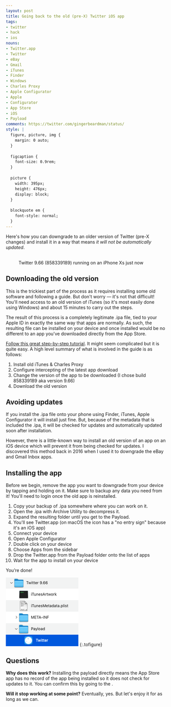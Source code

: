 ```yaml
---
layout: post
title: Going back to the old (pre-X) Twitter iOS app
tags:
- twitter
- hack
- ios
nouns:
- Twitter.app
- Twitter
- eBay
- Gmail
- iTunes
- Finder
- Windows
- Charles Proxy
- Apple Configurator
- Apple
- Configurator
- App Store
- iOS
- Payload
comments: https://twitter.com/gingerbeardman/status/
style: |
  figure, picture, img {
    margin: 0 auto;
  }
  
  figcaption {
    font-size: 0.9rem;
  }
  
  picture {
    width: 395px;
    height: 476px;
    display: block;
  }
  
  blockquote em {
    font-style: normal;
  }
---
```


Here's how you can downgrade to an older version of Twitter (pre-X changes) and install it in a way that means _it will not be automatically updated_.

<figure class="img-with-caption">
<picture>
  <source srcset="https://cdn.gingerbeardman.com/images/posts/twitter-old-installed.avif" type="image/avif">
  <source srcset="https://cdn.gingerbeardman.com/images/posts/twitter-old-installed.webp" type="image/webp">
  <img src="https://cdn.gingerbeardman.com/images/posts/twitter-old-installed.png" alt="" title="" loading="lazy">
</picture>
<figcaption class="caption">Twitter 9.66 (858339189) running on an iPhone Xs just now</figcaption></figure>

## Downloading the old version

This is the trickiest part of the process as it requires installing some old software and following a guide. But don't worry — it's not that difficult! You'll need access to an old version of iTunes (so it's most easily done using Windows) and about 15 minutes to carry out the steps.

The result of this process is a completely legitimate .ipa file, tied to your Apple ID in exactly the same way that apps are normally. As such, the resulting file can be installed on your device and once installed would be no different to an app you've downloaded directly from the App Store.

[Follow this great step-by-step tutorial](https://github.com/qnblackcat/How-to-Downgrade-apps-on-AppStore-with-iTunes-and-Charles-Proxy). It might seem complicated but it is quite easy. A high level summary of what is involved in the guide is as follows:

1. Install old iTunes & Charles Proxy
2. Configure intercepting of the latest app download
3. Change the version of the app to be downloaded (I chose build 858339189 aka version 9.66)
4. Download the old version

## Avoiding updates

If you install the .ipa file onto your phone using Finder, iTunes, Apple Configurator it will install just fine. But, because of the metadata that is included the .ipa, it will be checked for updates and automatically updated soon after installation.

However, there is a little-known way to install an old version of an app on an iOS device which will prevent it from being checked for updates. I discovered this method back in 2016 when I used it to downgrade the eBay and Gmail Inbox apps.

## Installing the app

Before we begin, remove the app you want to downgrade from your device by tapping and holding on it. Make sure to backup any data you need from it! You'll need to login once the old app is reinstalled.

1. Copy your backup of .ipa somewhere where you can work on it.
2. Open the .ipa with Archive Utility to decompress it.
3. Expand the resulting folder until you get to the Payload.
4. You'll see Twitter.app (on macOS the icon has a "no entry sign" because it's an iOS app)
5. Connect your device
6. Open Apple Configurator
7. Double click on your device
8. Choose Apps from the sidebar
9. Drop the Twitter.app from the Payload folder onto the list of apps
10. Wait for the app to install on your device

You’re done!

![PNG](/images/posts/twitter-old-payload.png "Locating the Twitter .ipa Payload")
{:.tofigure}

## Questions 

**Why does this work?**
    Installing the payload directly means the App Store app has no record of the app being installed so it does not check for updates to it. You can confirm this by going to the .

**Will it stop working at some point?**
    Eventually, yes. But let's enjoy it for as long as we can.
